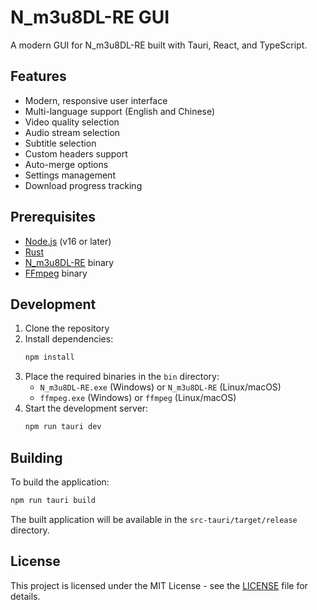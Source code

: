 # N_m3u8DL-RE GUI

A modern GUI for N_m3u8DL-RE built with Tauri, React, and TypeScript.

## Features

- Modern, responsive user interface
- Multi-language support (English and Chinese)
- Video quality selection
- Audio stream selection
- Subtitle selection
- Custom headers support
- Auto-merge options
- Settings management
- Download progress tracking

## Prerequisites

- [Node.js](https://nodejs.org/) (v16 or later)
- [Rust](https://www.rust-lang.org/tools/install)
- [N_m3u8DL-RE](https://github.com/nilaoda/N_m3u8DL-RE) binary
- [FFmpeg](https://ffmpeg.org/download.html) binary

## Development

1. Clone the repository
2. Install dependencies:
   ```bash
   npm install
   ```
3. Place the required binaries in the `bin` directory:
   - `N_m3u8DL-RE.exe` (Windows) or `N_m3u8DL-RE` (Linux/macOS)
   - `ffmpeg.exe` (Windows) or `ffmpeg` (Linux/macOS)
4. Start the development server:
   ```bash
   npm run tauri dev
   ```

## Building

To build the application:

```bash
npm run tauri build
```

The built application will be available in the `src-tauri/target/release` directory.

## License

This project is licensed under the MIT License - see the [LICENSE](LICENSE) file for details. 